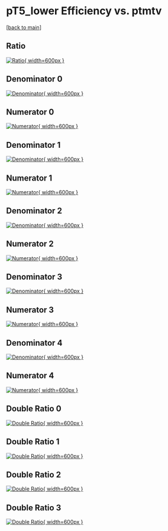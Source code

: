 # pT5_lower Efficiency vs. ptmtv

[[back to main](./)]



## Ratio

[![Ratio](../mtv/var/pT5_lower_loweta_321_0_eff_ptmtv.png){ width=600px }](../mtv/var/pT5_lower_loweta_321_0_eff_ptmtv.pdf)

## Denominator 0

[![Denominator](../mtv/den/pT5_lower_loweta_321_0_eff_ptmtv_den0.png){ width=600px }](../mtv/den/pT5_lower_loweta_321_0_eff_ptmtv_den0.pdf)

## Numerator 0

[![Numerator](../mtv/num/pT5_lower_loweta_321_0_eff_ptmtv_num0.png){ width=600px }](../mtv/num/pT5_lower_loweta_321_0_eff_ptmtv_num0.pdf)

## Denominator 1

[![Denominator](../mtv/den/pT5_lower_loweta_321_0_eff_ptmtv_den1.png){ width=600px }](../mtv/den/pT5_lower_loweta_321_0_eff_ptmtv_den1.pdf)

## Numerator 1

[![Numerator](../mtv/num/pT5_lower_loweta_321_0_eff_ptmtv_num1.png){ width=600px }](../mtv/num/pT5_lower_loweta_321_0_eff_ptmtv_num1.pdf)

## Denominator 2

[![Denominator](../mtv/den/pT5_lower_loweta_321_0_eff_ptmtv_den2.png){ width=600px }](../mtv/den/pT5_lower_loweta_321_0_eff_ptmtv_den2.pdf)

## Numerator 2

[![Numerator](../mtv/num/pT5_lower_loweta_321_0_eff_ptmtv_num2.png){ width=600px }](../mtv/num/pT5_lower_loweta_321_0_eff_ptmtv_num2.pdf)

## Denominator 3

[![Denominator](../mtv/den/pT5_lower_loweta_321_0_eff_ptmtv_den3.png){ width=600px }](../mtv/den/pT5_lower_loweta_321_0_eff_ptmtv_den3.pdf)

## Numerator 3

[![Numerator](../mtv/num/pT5_lower_loweta_321_0_eff_ptmtv_num3.png){ width=600px }](../mtv/num/pT5_lower_loweta_321_0_eff_ptmtv_num3.pdf)

## Denominator 4

[![Denominator](../mtv/den/pT5_lower_loweta_321_0_eff_ptmtv_den4.png){ width=600px }](../mtv/den/pT5_lower_loweta_321_0_eff_ptmtv_den4.pdf)

## Numerator 4

[![Numerator](../mtv/num/pT5_lower_loweta_321_0_eff_ptmtv_num4.png){ width=600px }](../mtv/num/pT5_lower_loweta_321_0_eff_ptmtv_num4.pdf)

## Double Ratio 0

[![Double Ratio](../mtv/ratio/pT5_lower_loweta_321_0_eff_ptmtv_ratio0.png){ width=600px }](../mtv/ratio/pT5_lower_loweta_321_0_eff_ptmtv_ratio0.pdf)

## Double Ratio 1

[![Double Ratio](../mtv/ratio/pT5_lower_loweta_321_0_eff_ptmtv_ratio1.png){ width=600px }](../mtv/ratio/pT5_lower_loweta_321_0_eff_ptmtv_ratio1.pdf)

## Double Ratio 2

[![Double Ratio](../mtv/ratio/pT5_lower_loweta_321_0_eff_ptmtv_ratio2.png){ width=600px }](../mtv/ratio/pT5_lower_loweta_321_0_eff_ptmtv_ratio2.pdf)

## Double Ratio 3

[![Double Ratio](../mtv/ratio/pT5_lower_loweta_321_0_eff_ptmtv_ratio3.png){ width=600px }](../mtv/ratio/pT5_lower_loweta_321_0_eff_ptmtv_ratio3.pdf)

